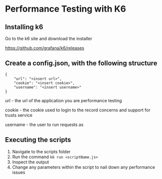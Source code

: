# Performance Testing with K6

## Installing k6
Go to the k6 site and download the installer

https://github.com/grafana/k6/releases

## Create a config.json, with the following structure

```
{
    "url": "<insert url>",
    "cookie": "<insert cookie>",
    "username": "<insert username>"
}
```

url - the url of the application you are performance testing

cookie - the cookie used to login to the record concerns and support for trusts service

username - the user to run requests as

## Executing the scripts
1. Navigate to the scripts folder
2. Run the command `k6 run <scriptName.js>`
3. Inspect the output
4. Change any parameters within the script to nail down any performance issues
